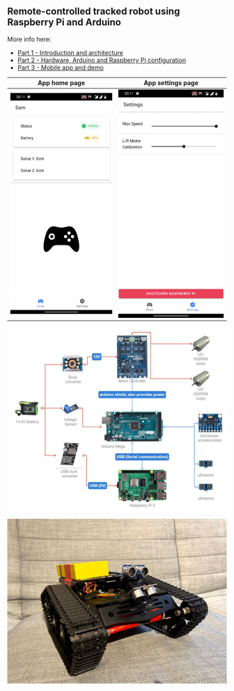## Remote-controlled tracked robot using Raspberry Pi and Arduino

More info here:
- [Part 1 - Introduction and architecture](https://vladimerou.com/blog/sam1)
- [Part 2 - Hardware, Arduino and Raspberry Pi configuration](https://vladimerou.com/blog/sam2)
- [Part 3 - Mobile app and demo](https://vladimerou.com/blog/sam3)

App home page            |  App settings page
:-------------------------:|:-------------------------:
![App home page screenshot](images/app_home_screenshot.png?raw=true)  |  ![App settings page screenshot](images/app_settings_screenshot.png?raw=true)


![Architecture Diagram](images/sam_architecture.jpg?raw=true)

![picture of sam](images/sam_pic7.jpg?raw=true)
